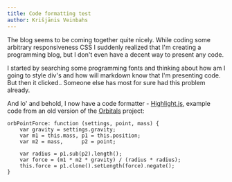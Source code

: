 ```yaml
---
title: Code formatting test
author: Krišjānis Veinbahs
---
```


The blog seems to be coming together quite nicely. While coding
some arbitrary responsiveness CSS I suddenly realized that I'm
creating a programming blog, but I don't even have a decent
way to present any code.

I started by searching some programming fonts and thinking about
how am I going to style div's and how will markdown know that
I'm presenting code. But then it clicked.. Someone else has most
for sure had this problem already.

And lo' and behold, I now have a code formatter -
[Highlight.js](https://highlightjs.org/), example code from an
old version of the [Orbitals](https://github.com/kshaa/orbitals)
project:

```
orbPointForce: function (settings, point, mass) {
    var gravity = settings.gravity;
    var m1 = this.mass, p1 = this.position;
    var m2 = mass,      p2 = point;

    var radius = p1.sub(p2).length();
    var force = (m1 * m2 * gravity) / (radius * radius);
    this.force = p1.clone().setLength(force).negate();
}
```
